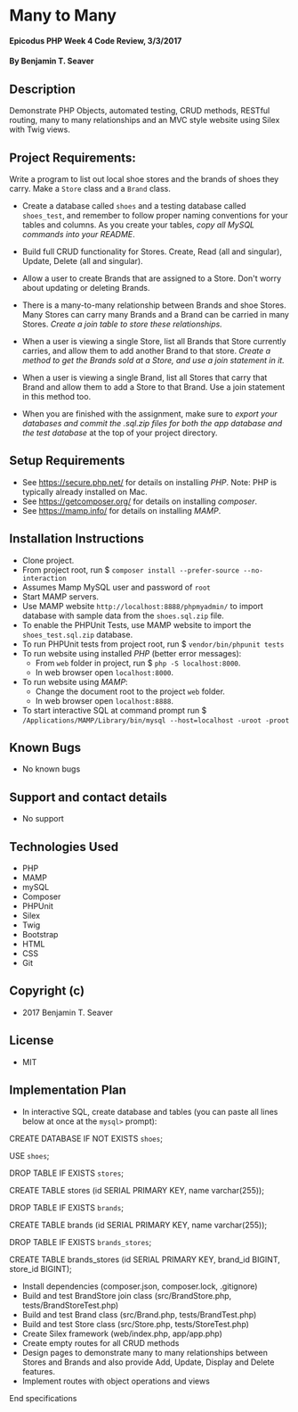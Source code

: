 # Many to Many

#### Epicodus PHP Week 4 Code Review, 3/3/2017

#### By Benjamin T. Seaver

## Description

Demonstrate PHP Objects, automated testing, CRUD methods, RESTful routing, many to many relationships and an MVC style website using Silex with Twig views.

## Project Requirements:
Write a program to list out local shoe stores and the brands of shoes they carry. Make a `Store` class and a `Brand` class.

* Create a database called `shoes` and a testing database called `shoes_test`, and remember to follow proper naming conventions for your tables and columns. As you create your tables, _copy all MySQL commands into your README_.

* Build full CRUD functionality for Stores. Create, Read (all and singular), Update, Delete (all and singular).

* Allow a user to create Brands that are assigned to a Store. Don't worry about updating or deleting Brands.

* There is a many-to-many relationship between Brands and shoe Stores. Many Stores can carry many Brands and a Brand can be carried in many Stores. _Create a join table to store these relationships._

* When a user is viewing a single Store, list all Brands that Store currently carries, and allow them to add another Brand to that store. _Create a method to get the Brands sold at a Store, and use a join statement in it._

* When a user is viewing a single Brand, list all Stores that carry that Brand and allow them to add a Store to that Brand. Use a join statement in this method too.

* When you are finished with the assignment, make sure to _export your databases and commit the .sql.zip files for both the app database and the test database_ at the top of your project directory.

## Setup Requirements
* See https://secure.php.net/ for details on installing _PHP_.  Note: PHP is typically already installed on Mac.
* See https://getcomposer.org/ for details on installing _composer_.
* See https://mamp.info/ for details on installing _MAMP_.

## Installation Instructions
* Clone project.
* From project root, run $ `composer install --prefer-source --no-interaction`
* Assumes Mamp MySQL user and password of `root`
* Start MAMP servers.
* Use MAMP website `http://localhost:8888/phpmyadmin/` to import database with sample data from the `shoes.sql.zip` file.
* To enable the PHPUnit Tests, use MAMP website to import the `shoes_test.sql.zip` database.
* To run PHPUnit tests from project root, run $ `vendor/bin/phpunit tests`
* To run website using installed _PHP_ (better error messages):
    * From `web` folder in project, run $ `php -S localhost:8000`.
    * In web browser open `localhost:8000`.
* To run website using _MAMP_:
    * Change the document root to the project `web` folder.
    * In web browser open `localhost:8888`.
* To start interactive SQL at command prompt run $ `/Applications/MAMP/Library/bin/mysql --host=localhost -uroot -proot`

## Known Bugs
* No known bugs

## Support and contact details
* No support

## Technologies Used
* PHP
* MAMP
* mySQL
* Composer
* PHPUnit
* Silex
* Twig
* Bootstrap
* HTML
* CSS
* Git

## Copyright (c)
* 2017 Benjamin T. Seaver

## License
* MIT

## Implementation Plan

* In interactive SQL, create database and tables (you can paste all lines below at once at the `mysql>` prompt):

CREATE DATABASE IF NOT EXISTS `shoes`;

USE `shoes`;

DROP TABLE IF EXISTS `stores`;

CREATE TABLE stores (id SERIAL PRIMARY KEY, name varchar(255));

DROP TABLE IF EXISTS `brands`;

CREATE TABLE brands (id SERIAL PRIMARY KEY, name varchar(255));

DROP TABLE IF EXISTS `brands_stores`;

CREATE TABLE brands_stores (id SERIAL PRIMARY KEY, brand_id BIGINT, store_id BIGINT);


* Install dependencies (composer.json, composer.lock, .gitignore)
* Build and test BrandStore join class (src/BrandStore.php, tests/BrandStoreTest.php)
* Build and test Brand class (src/Brand.php, tests/BrandTest.php)
* Build and test Store class (src/Store.php, tests/StoreTest.php)
* Create Silex framework (web/index.php, app/app.php)
* Create empty routes for all CRUD methods
* Design pages to demonstrate many to many relationships between Stores and Brands and also provide Add, Update, Display and Delete features.
* Implement routes with object operations and views

End specifications

